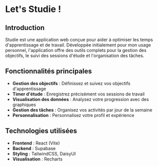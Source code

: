 # Let's Studie !

## Introduction

Studie est une application web conçue pour aider à optimiser les temps d'apprentissage et de travail. Développée initialement pour mon usage personnel, l'application offre des outils complets pour la gestion des objectifs, le suivi des sessions d'étude et l'organisation des tâches.

## Fonctionnalités principales

- **Gestion des objectifs** : Définissez et suivez vos objectifs d'apprentissage
- **Timer d'étude** : Enregistrez précisément vos sessions de travail
- **Visualisation des données** : Analysez votre progression avec des graphiques
- **Gestion des tâches** : Organisez vos activités par jour de la semaine
- **Personnalisation** : Personnalisez votre profil et expérience

## Technologies utilisées

- **Frontend** : React (Vite)
- **Backend** : Supabase
- **Styling** : TailwindCSS, DaisyUI
- **Visualisation** : Recharts
